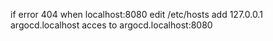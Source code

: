 if error 404 when localhost:8080
  edit /etc/hosts
  add 127.0.0.1 argocd.localhost
  acces to argocd.localhost:8080
